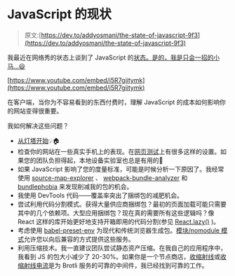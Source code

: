 # JavaScript 的现状

> 原文:[https://dev.to/addyosmani/the-state-of-javascript-9f3](https://dev.to/addyosmani/the-state-of-javascript-9f3)

我最近在网络秀的状态上谈到了 JavaScript 的[状态。是的，我是只会一招的小马...😃](https://youtu.be/i5R7giitymk)

[https://www.youtube.com/embed/i5R7giitymk](https://www.youtube.com/embed/i5R7giitymk)

在客户端，当你为不容易看到的东西付费时，理解 JavaScript 的成本如何影响你的网站变得很重要。

我如何解决这些问题？

*   [从灯塔开始](https://dev.to/addyosmani/shine-a-light-on-javascript-performance-with-lighthouse-1opf)💡🏠
*   检查你的网站在一些真实手机上的表现。在[网页测试](https://webpagetest.org)上有很多这样的设置。如果您的团队负担得起，本地设备实验室也总是有用的📱
*   如果 JavaScript 影响了您的度量标准，可能是时候分析一下原因了。我经常使用 [source-map-explorer](https://www.npmjs.com/package/source-map-explorer) 、 [webpack-bundle-analyzer](https://www.npmjs.com/package/webpack-bundle-analyzer) 和 [bundlephobia](https://bundlephobia.com) 来发现削减我的包的机会。
*   我使用 DevTools 代码——覆盖率突出了捆绑包的减肥机会。
*   尝试利用代码分割模式。获得大量供应商捆绑包？最初的页面加载可能只需要其中的几个依赖项。大型应用捆绑包？现在真的需要所有这些逻辑吗？像 React 这样的库开始更好地支持开箱即用的代码分割(参见 [React.lazy()](https://reactjs.org/blog/2018/10/23/react-v-16-6.html#reactlazy-code-splitting-with-suspense) )。
*   考虑使用 [babel-preset-env](https://babeljs.io/docs/en/babel-preset-env) 为现代和传统浏览器生成包。[模块/nomodule 模式](https://philipwalton.com/articles/deploying-es2015-code-in-production-today/)允许您以向后兼容的方式提供这些服务。
*   利用压缩技术。我一直建议团队尝试静态资产压缩。在我自己的应用程序中，我看到 JS 的包大小减少了 20-30%。如果你是一个节点商店，[收缩射线](https://github.com/aickin/shrink-ray)或[收缩射线电流](https://www.npmjs.com/package/shrink-ray-current)是为 Brotli 服务的可靠的中间件，我已经找到可靠的工作。